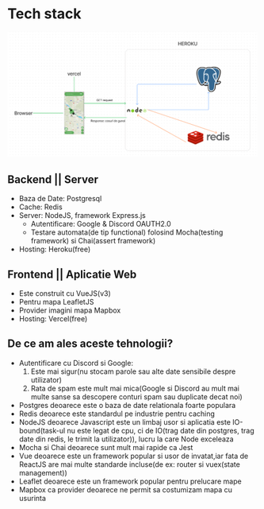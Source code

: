 # Tech stack

![Arhitectura](.github/assets/architecture.png)

## Backend || Server

- Baza de Date: Postgresql
- Cache: Redis
- Server: NodeJS, framework Express.js
  - Autentificare: Google & Discord OAUTH2.0
  - Testare automata(de tip functional) folosind Mocha(testing framework) si Chai(assert framework)
- Hosting: Heroku(free)

## Frontend || Aplicatie Web

- Este construit cu VueJS(v3)
- Pentru mapa LeafletJS
- Provider imagini mapa Mapbox
- Hosting: Vercel(free)

## De ce am ales aceste tehnologii?

- Autentificare cu Discord si Google:
  1.  Este mai sigur(nu stocam parole sau alte date sensibile despre utilizator)
  1.  Rata de spam este mult mai mica(Google si Discord au mult mai multe sanse sa descopere conturi spam sau duplicate decat noi)
- Postgres deoarece este o baza de date relationala foarte populara
- Redis deoarece este standardul pe industrie pentru caching
- NodeJS deoarece Javascript este un limbaj usor si aplicatia este IO-bound(task-ul nu este legat de cpu, ci de IO(trag date din postgres, trag date din redis, le trimit la utilizator)), lucru la care Node exceleaza
- Mocha si Chai deoarece sunt mult mai rapide ca Jest
- Vue deoarece este un framework popular si usor de invatat,iar fata de ReactJS are mai multe standarde incluse(de ex: router si vuex(state management))
- Leaflet deoarece este un framework popular pentru prelucare mape
- Mapbox ca provider deoarece ne permit sa costumizam mapa cu usurinta
